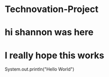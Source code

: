 # Technovation-Project 
# hi shannon was here
# I really hope this works
System.out.println("Hello World")
